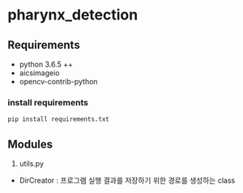 # pharynx_detection

## Requirements
* python 3.6.5 ++
* aicsimageio
* opencv-contrib-python

### install requirements
  ```pip install requirements.txt```

## Modules
1. utils.py
  * DirCreator : 프로그램 실행 결과를 저장하기 위한 경로를 생성하는 class
